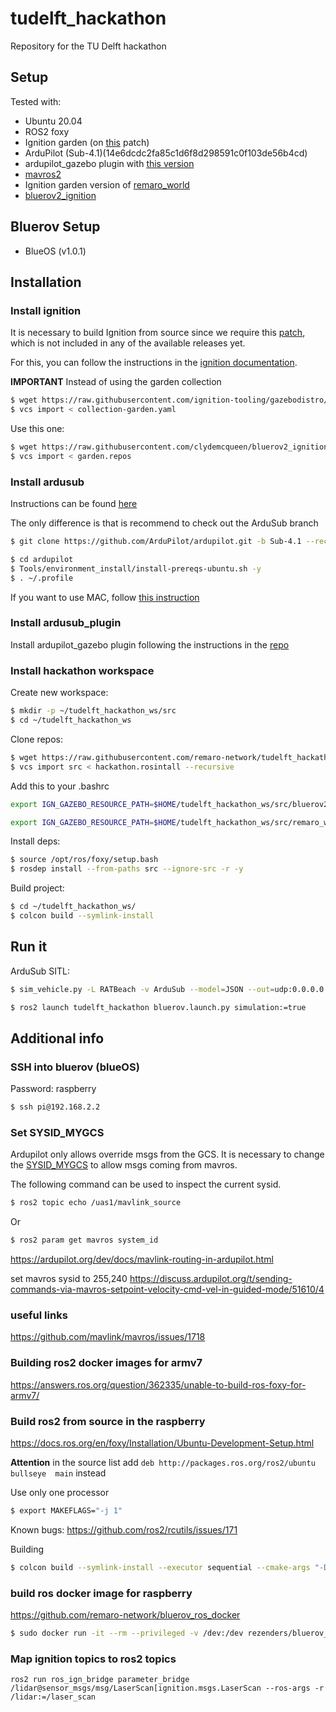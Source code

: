 # tudelft_hackathon
Repository for the TU Delft hackathon

## Setup

Tested with:
- Ubuntu 20.04
- ROS2 foxy
- Ignition garden (on [this](https://github.com/gazebosim/gz-sim/pull/1402) patch)  
- ArduPilot (Sub-4.1)(14e6dcdc2fa85c1d6f8d298591c0f103de56b4cd)
- ardupilot_gazebo plugin with [this version](https://github.com/ArduPilot/ardupilot_gazebo/tree/aaffdc02580980a17f7717e32e520747051811f3)
- [mavros2](https://github.com/mavlink/mavros)
- Ignition garden version of [remaro_world](https://github.com/remaro-network/remaro_worlds/tree/ign-garden)
- [bluerov2_ignition](https://github.com/Rezenders/bluerov2_ignition)

## Bluerov Setup

- BlueOS (v1.0.1)

## Installation

### Install ignition

It is necessary to build Ignition from source since we require this [patch](https://github.com/gazebosim/gz-sim/pull/1402), which is not included in any of the available releases yet.

For this, you can follow the instructions in the [ignition documentation](https://gazebosim.org/docs/garden/install_ubuntu_src).

**IMPORTANT**
Instead of using the garden collection

```Bash
$ wget https://raw.githubusercontent.com/ignition-tooling/gazebodistro/master/collection-garden.yaml
$ vcs import < collection-garden.yaml
```

Use this one:

```Bash
$ wget https://raw.githubusercontent.com/clydemcqueen/bluerov2_ignition/clyde_docker/garden.repos
$ vcs import < garden.repos
```

### Install ardusub

Instructions can be found [here](https://ardupilot.org/dev/docs/building-setup-linux.html#building-setup-linux)

The only difference is that is recommend to check out the ArduSub branch

```Bash
$ git clone https://github.com/ArduPilot/ardupilot.git -b Sub-4.1 --recurse
```

```Bash
$ cd ardupilot
$ Tools/environment_install/install-prereqs-ubuntu.sh -y
$ . ~/.profile
```

If you want to use MAC, follow [this instruction](https://ardupilot.org/dev/docs/building-setup-mac.html)

### Install ardusub_plugin

Install ardupilot_gazebo plugin following the instructions in the [repo](https://github.com/ArduPilot/ardupilot_gazebo/tree/ignition-garden)

### Install hackathon workspace

Create new workspace:
```Bash
$ mkdir -p ~/tudelft_hackathon_ws/src
$ cd ~/tudelft_hackathon_ws
```

Clone repos:
```Bash
$ wget https://raw.githubusercontent.com/remaro-network/tudelft_hackathon/ros2/hackathon.rosinstall
$ vcs import src < hackathon.rosintall --recursive
```

Add this to your .bashrc
```Bash
export IGN_GAZEBO_RESOURCE_PATH=$HOME/tudelft_hackathon_ws/src/bluerov2_ignition/models:$HOME/tudelft_hackathon_ws/src/bluerov2_ignition/worlds

export IGN_GAZEBO_RESOURCE_PATH=$HOME/tudelft_hackathon_ws/src/remaro_worlds/models:$HOME/tudelft_hackathon_ws/src/remaro_worlds/worlds:${IGN_GAZEBO_RESOURCE_PATH}
```

Install deps:
```Bash
$ source /opt/ros/foxy/setup.bash
$ rosdep install --from-paths src --ignore-src -r -y
```

Build project:
```Bash
$ cd ~/tudelft_hackathon_ws/
$ colcon build --symlink-install
```

## Run it


ArduSub SITL:
```Bash
$ sim_vehicle.py -L RATBeach -v ArduSub --model=JSON --out=udp:0.0.0.0:14550 --console
```

```Bash
$ ros2 launch tudelft_hackathon bluerov.launch.py simulation:=true
```

## Additional info

### SSH into bluerov (blueOS)

Password: raspberry
```Bash
$ ssh pi@192.168.2.2
```

###  Set SYSID_MYGCS

Ardupilot only allows override msgs from the GCS. It is necessary to change
the [SYSID_MYGCS](https://ardupilot.org/copter/docs/parameters.html#sysid-mygcs-my-ground-station-number) to allow msgs coming from mavros.

The following command can be used to inspect the current sysid.

```Bash
$ ros2 topic echo /uas1/mavlink_source
```

Or

```Bash
$ ros2 param get mavros system_id
```
https://ardupilot.org/dev/docs/mavlink-routing-in-ardupilot.html


set mavros sysid to 255,240
https://discuss.ardupilot.org/t/sending-commands-via-mavros-setpoint-velocity-cmd-vel-in-guided-mode/51610/4


### useful links
https://github.com/mavlink/mavros/issues/1718

### Building ros2 docker images for armv7

https://answers.ros.org/question/362335/unable-to-build-ros-foxy-for-armv7/

### Build ros2 from source in the raspberry

https://docs.ros.org/en/foxy/Installation/Ubuntu-Development-Setup.html

**Attention**
in the source list add `deb http://packages.ros.org/ros2/ubuntu bullseye  main`
instead

Use only one processor
```Bash
$ export MAKEFLAGS="-j 1"
```

Known bugs: https://github.com/ros2/rcutils/issues/171

Building
```Bash
$ colcon build --symlink-install --executor sequential --cmake-args "-DCMAKE_SHARED_LINKER_FLAGS='-latomic'" "-DCMAKE_EXE_LINKER_FLAGS='-latomic'"
```

### build ros docker image for raspberry

https://github.com/remaro-network/bluerov_ros_docker

```Bash
$ sudo docker run -it --rm --privileged -v /dev:/dev rezenders/bluerov_ping360:foxy ros2 run ping360_sonar ping360_node --ros-args --param device:=/dev/ttyUSB0 --param fallback_emulated:=False
```

### Map ignition topics to ros2 topics

```
ros2 run ros_ign_bridge parameter_bridge /lidar@sensor_msgs/msg/LaserScan[ignition.msgs.LaserScan --ros-args -r /lidar:=/laser_scan
```
